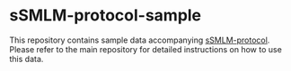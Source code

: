 # sSMLM-protocol-sample

This repository contains sample data accompanying [sSMLM-protocol](https://github.com/FOIL-NU/sSMLM-protocol). Please refer to the main repository for detailed instructions on how to use this data.